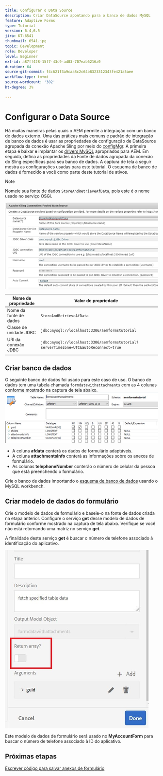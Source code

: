 ```yaml
---
title: Configurar o Data Source
description: Criar DataSource apontando para o banco de dados MySQL
feature: Adaptive Forms
type: Tutorial
version: 6.4,6.5
jira: KT-6541
thumbnail: 6541.jpg
topic: Development
role: Developer
level: Beginner
exl-id: a87ff428-15f7-43c9-ad03-707eab6216a9
duration: 64
source-git-commit: f4c621f3a9caa8c2c64b8323312343fe421a5aee
workflow-type: tm+mt
source-wordcount: '302'
ht-degree: 3%

---
```


# Configurar o Data Source

Há muitas maneiras pelas quais o AEM permite a integração com um banco de dados externo. Uma das práticas mais comuns e padrão de integração de banco de dados é usar as propriedades de configuração de DataSource agrupada da conexão Apache Sling por meio do [configMgr](http://localhost:4502/system/console/configMgr).
A primeira etapa é baixar e implantar os [drivers MySQL](https://mvnrepository.com/artifact/mysql/mysql-connector-java) apropriados para AEM.
Em seguida, defina as propriedades da Fonte de dados agrupada da conexão do Sling específicas para seu banco de dados. A captura de tela a seguir mostra as configurações usadas para este tutorial. O esquema de banco de dados é fornecido a você como parte deste tutorial de ativos.

>[!NOTE]
>Nomeie sua fonte de dados `StoreAndRetrieveAfData`, pois este é o nome usado no serviço OSGi.


![fonte-de-dados](assets/data-source.JPG)

| Nome de propriedade | Valor de propriedade |   |
|---------------------|------------------------------------------------------------------------------------|---|
| Nome da fonte de dados | `StoreAndRetrieveAfData` |   |
| Classe de unidade JDBC | `jdbc:mysql://localhost:3306/aemformstutorial` |   |
| URI da conexão JDBC | `jdbc:mysql://localhost:3306/aemformstutorial?serverTimezone=UTC&autoReconnect=true` |   |
|                     |                                                                                    |   |


## Criar banco de dados


O seguinte banco de dados foi usado para este caso de uso. O banco de dados tem uma tabela chamada `formdatawithattachments` com as 4 colunas conforme mostrado na captura de tela abaixo.
![banco de dados](assets/table-schema.JPG)

* A coluna **afdata** conterá os dados de formulário adaptáveis.
* A coluna **attachmentsInfo** conterá as informações sobre os anexos de formulário.
* As colunas **telephoneNumber** conterão o número de celular da pessoa que está preenchendo o formulário.

Crie o banco de dados importando o [esquema de banco de dados](assets/data-base-schema.sql)
usando o MySQL workbench.

## Criar modelo de dados do formulário

Crie o modelo de dados de formulário e baseie-o na fonte de dados criada na etapa anterior.
Configure o serviço **get** desse modelo de dados de formulário conforme mostrado na captura de tela abaixo.
Verifique se você não está retornando uma matriz no serviço **get**.

A finalidade deste serviço **get** é buscar o número de telefone associado à identificação do aplicativo.

![obter-serviço](assets/get-service.JPG)

Este modelo de dados de formulário será usado no **MyAccountForm** para buscar o número de telefone associado à ID do aplicativo.

## Próximas etapas

[Escrever código para salvar anexos de formulário](./store-form-attachments.md)

